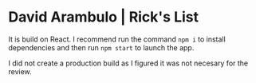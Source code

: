# David Arambulo | Rick's List

It is build on React. I recommend run the command `npm i` to install dependencies and then run `npm start` to launch the app.

I did not create a production build as I figured it was not necesary for the review.

